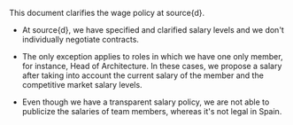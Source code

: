 This document clarifies the wage policy at source{d}.

- At source{d}, we have specified and clarified salary levels and we don't individually negotiate contracts. 

- The only exception applies to roles in which we have one only member, for instance, Head of Architecture. In these cases, we propose a salary after taking into account the current salary of the member and the competitive market salary levels. 

- Even though we have a transparent salary policy, we are not able to publicize the salaries of team members, whereas it's not legal in Spain.